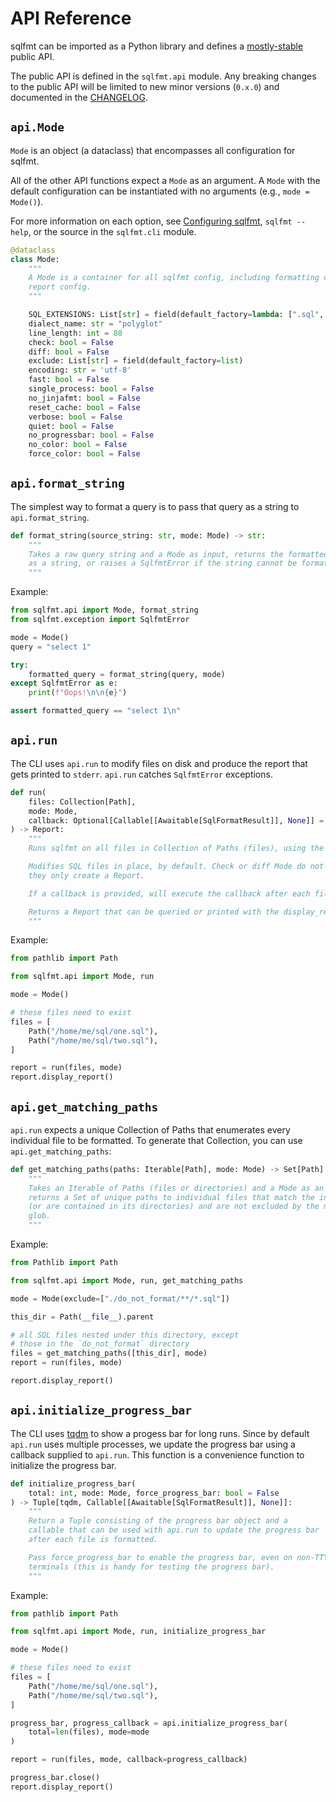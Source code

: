 # API Reference

sqlfmt can be imported as a Python library and defines a
[mostly-stable](../versioning/index.md) public API.

The public API is defined in the `sqlfmt.api` module. Any breaking changes to the public API will be limited to new minor versions (`0.x.0`) and documented in the [CHANGELOG](https://github.com/tconbeer/sqlfmt/tree/main/CHANGELOG.md).

## `api.Mode`

`Mode` is an object (a dataclass) that encompasses all configuration for sqlfmt.

All of the other API functions expect a `Mode` as an argument. A `Mode` with
the default configuration can be instantiated with no arguments
(e.g., `mode = Mode()`).

For more information on each option, see 
[Configuring sqlfmt](../getting-started/configuring-sqlfmt.md), `sqlfmt --help`,
or the source in the `sqlfmt.cli` module.

```py
@dataclass
class Mode:
    """
    A Mode is a container for all sqlfmt config, including formatting config and
    report config.
    """

    SQL_EXTENSIONS: List[str] = field(default_factory=lambda: [".sql", ".sql.jinja"])
    dialect_name: str = "polyglot"
    line_length: int = 88
    check: bool = False
    diff: bool = False
    exclude: List[str] = field(default_factory=list)
    encoding: str = 'utf-8'
    fast: bool = False
    single_process: bool = False
    no_jinjafmt: bool = False
    reset_cache: bool = False
    verbose: bool = False
    quiet: bool = False
    no_progressbar: bool = False
    no_color: bool = False
    force_color: bool = False
```

## `api.format_string`

The simplest way to format a query is to pass that query as a string to `api.format_string`.


```py
def format_string(source_string: str, mode: Mode) -> str:
    """
    Takes a raw query string and a Mode as input, returns the formatted query
    as a string, or raises a SqlfmtError if the string cannot be formatted
    """
```

Example:
```py
from sqlfmt.api import Mode, format_string
from sqlfmt.exception import SqlfmtError

mode = Mode()
query = "select 1"

try:
    formatted_query = format_string(query, mode)
except SqlfmtError as e:
    print(f"Oops!\n\n{e}")

assert formatted_query == "select 1\n"
```

## `api.run`

The CLI uses `api.run` to modify files on disk and produce the report that
gets printed to `stderr`. `api.run` catches `SqlfmtError` exceptions.

```py
def run(
    files: Collection[Path],
    mode: Mode,
    callback: Optional[Callable[[Awaitable[SqlFormatResult]], None]] = None,
) -> Report:
    """
    Runs sqlfmt on all files in Collection of Paths (files), using the specified Mode.

    Modifies SQL files in place, by default. Check or diff Mode do not modify files,
    they only create a Report.

    If a callback is provided, will execute the callback after each file is formatted.

    Returns a Report that can be queried or printed with the display_report() method.
    """
```

Example:

```py
from pathlib import Path

from sqlfmt.api import Mode, run

mode = Mode()

# these files need to exist
files = [
    Path("/home/me/sql/one.sql"),
    Path("/home/me/sql/two.sql"),
]

report = run(files, mode)
report.display_report()
```

## `api.get_matching_paths`

`api.run` expects a unique Collection of Paths that enumerates every individual file
to be formatted. To generate that Collection, you can use `api.get_matching_paths`:

```py
def get_matching_paths(paths: Iterable[Path], mode: Mode) -> Set[Path]:
    """
    Takes an Iterable of Paths (files or directories) and a Mode as an input, and
    returns a Set of unique paths to individual files that match the input paths 
    (or are contained in its directories) and are not excluded by the mode's exclude
    glob.
    """
```

Example:

```py
from Pathlib import Path

from sqlfmt.api import Mode, run, get_matching_paths

mode = Mode(exclude=["./do_not_format/**/*.sql"])

this_dir = Path(__file__).parent

# all SQL files nested under this directory, except
# those in the `do_not_format` directory
files = get_matching_paths([this_dir], mode)
report = run(files, mode)

report.display_report()
```

## `api.initialize_progress_bar`

The CLI uses [tqdm](https://github.com/tqdm/tqdm) to show a progess bar for long
runs. Since by default `api.run` uses multiple processes, we update the progress bar
using a callback supplied to `api.run`. This function is a convenience function to
initialize the progress bar.

```py
def initialize_progress_bar(
    total: int, mode: Mode, force_progress_bar: bool = False
) -> Tuple[tqdm, Callable[[Awaitable[SqlFormatResult]], None]]:
    """
    Return a Tuple consisting of the progress bar object and a
    callable that can be used with api.run to update the progress bar
    after each file is formatted.

    Pass force_progress_bar to enable the progress bar, even on non-TTY
    terminals (this is handy for testing the progress bar).
    """
```

Example:

```py
from pathlib import Path

from sqlfmt.api import Mode, run, initialize_progress_bar

mode = Mode()

# these files need to exist
files = [
    Path("/home/me/sql/one.sql"),
    Path("/home/me/sql/two.sql"),
]

progress_bar, progress_callback = api.initialize_progress_bar(
    total=len(files), mode=mode
)

report = run(files, mode, callback=progress_callback)

progress_bar.close()
report.display_report()
```